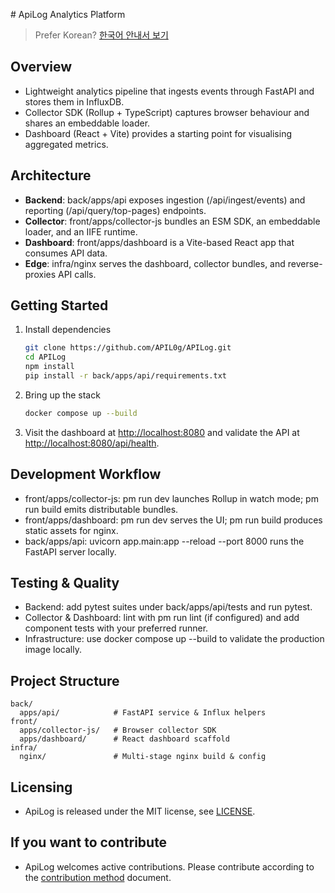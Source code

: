 ﻿﻿# ApiLog Analytics Platform

> Prefer Korean? [한국어 안내서 보기](README.ko.md)

## Overview
- Lightweight analytics pipeline that ingests events through FastAPI and stores them in InfluxDB.
- Collector SDK (Rollup + TypeScript) captures browser behaviour and shares an embeddable loader.
- Dashboard (React + Vite) provides a starting point for visualising aggregated metrics.

## Architecture
- **Backend**: back/apps/api exposes ingestion (/api/ingest/events) and reporting (/api/query/top-pages) endpoints.
- **Collector**: front/apps/collector-js bundles an ESM SDK, an embeddable loader, and an IIFE runtime.
- **Dashboard**: front/apps/dashboard is a Vite-based React app that consumes API data.
- **Edge**: infra/nginx serves the dashboard, collector bundles, and reverse-proxies API calls.

## Getting Started
1. Install dependencies
   ```bash
   git clone https://github.com/APIL0g/APILog.git
   cd APILog
   npm install
   pip install -r back/apps/api/requirements.txt
   ```
2. Bring up the stack
   ```bash
   docker compose up --build
   ```
3. Visit the dashboard at <http://localhost:8080> and validate the API at <http://localhost:8080/api/health>.

## Development Workflow
- front/apps/collector-js: 
pm run dev launches Rollup in watch mode; 
pm run build emits distributable bundles.
- front/apps/dashboard: 
pm run dev serves the UI; 
pm run build produces static assets for nginx.
- back/apps/api: uvicorn app.main:app --reload --port 8000 runs the FastAPI server locally.

## Testing & Quality
- Backend: add pytest suites under back/apps/api/tests and run pytest.
- Collector & Dashboard: lint with 
pm run lint (if configured) and add component tests with your preferred runner.
- Infrastructure: use docker compose up --build to validate the production image locally.

## Project Structure
```
back/
  apps/api/            # FastAPI service & Influx helpers
front/
  apps/collector-js/   # Browser collector SDK
  apps/dashboard/      # React dashboard scaffold
infra/
  nginx/               # Multi-stage nginx build & config
```

## Licensing
- ApiLog is released under the MIT license, see [LICENSE](LICENSE).

## If you want to contribute
- ApiLog welcomes active contributions. Please contribute according to the [contribution method](CONTRIBUTING.md) document.